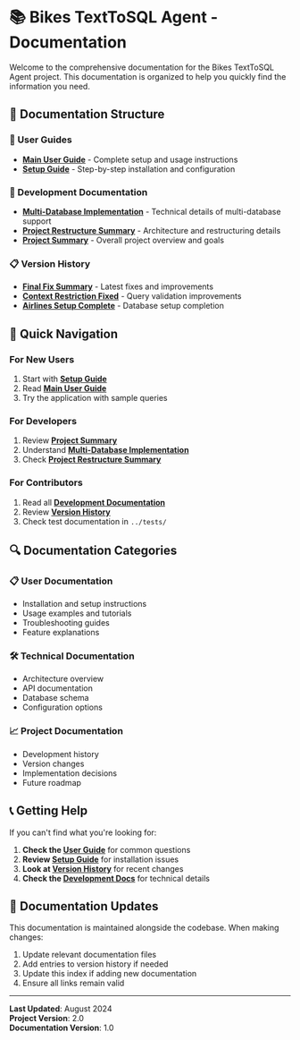 # 📚 Bikes TextToSQL Agent - Documentation

Welcome to the comprehensive documentation for the Bikes TextToSQL Agent project. This documentation is organized to help you quickly find the information you need.

## 📖 Documentation Structure

### 🚀 User Guides
- **[Main User Guide](user_guide/README.md)** - Complete setup and usage instructions
- **[Setup Guide](user_guide/SETUP_GUIDE.md)** - Step-by-step installation and configuration

### 🔧 Development Documentation
- **[Multi-Database Implementation](development/MULTI_DATABASE_IMPLEMENTATION_SUMMARY.md)** - Technical details of multi-database support
- **[Project Restructure Summary](development/PROJECT_RESTRUCTURE_SUMMARY.md)** - Architecture and restructuring details
- **[Project Summary](development/PROJECT_SUMMARY.md)** - Overall project overview and goals

### 📋 Version History
- **[Final Fix Summary](../version_history/FINAL_FIX_SUMMARY.md)** - Latest fixes and improvements
- **[Context Restriction Fixed](../version_history/CONTEXT_RESTRICTION_FIXED.md)** - Query validation improvements
- **[Airlines Setup Complete](../version_history/AIRLINES_SETUP_COMPLETE.md)** - Database setup completion

## 🎯 Quick Navigation

### For New Users
1. Start with **[Setup Guide](user_guide/SETUP_GUIDE.md)**
2. Read **[Main User Guide](user_guide/README.md)**
3. Try the application with sample queries

### For Developers
1. Review **[Project Summary](development/PROJECT_SUMMARY.md)**
2. Understand **[Multi-Database Implementation](development/MULTI_DATABASE_IMPLEMENTATION_SUMMARY.md)**
3. Check **[Project Restructure Summary](development/PROJECT_RESTRUCTURE_SUMMARY.md)**

### For Contributors
1. Read all **[Development Documentation](development/)**
2. Review **[Version History](../version_history/)**
3. Check test documentation in `../tests/`

## 🔍 Documentation Categories

### 📋 User Documentation
- Installation and setup instructions
- Usage examples and tutorials
- Troubleshooting guides
- Feature explanations

### 🛠️ Technical Documentation
- Architecture overview
- API documentation
- Database schema
- Configuration options

### 📈 Project Documentation
- Development history
- Version changes
- Implementation decisions
- Future roadmap

## 📞 Getting Help

If you can't find what you're looking for:

1. **Check the [User Guide](user_guide/README.md)** for common questions
2. **Review [Setup Guide](user_guide/SETUP_GUIDE.md)** for installation issues
3. **Look at [Version History](../version_history/)** for recent changes
4. **Check the [Development Docs](development/)** for technical details

## 🔄 Documentation Updates

This documentation is maintained alongside the codebase. When making changes:

1. Update relevant documentation files
2. Add entries to version history if needed
3. Update this index if adding new documentation
4. Ensure all links remain valid

---

**Last Updated**: August 2024  
**Project Version**: 2.0  
**Documentation Version**: 1.0 